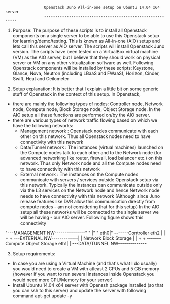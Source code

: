                      Openstack Juno All-in-one setup on Ubuntu 14.04 x64 server
                     ----------------------------------------------------------

1. Purpose:
The purpose of these scripts is to install all Openstack components on a single server to be able to use this Openstack setup for learning/demo/testing. This is known as All-in-one (AIO) setup and lets call this server as AIO server. The scripts will install Openstack Juno version.
The scripts have been tested on a VirtualBox virtual machine (VM) as the AIO server, but I believe that they should work on physical server or VM on any other virtualization software as well.
Following Openstack components will be installed by these scripts:
Keystone, Glance, Nova, Neutron (including LBaaS and FWaaS), Horizon, Cinder, Swift, Heat and Ceilometer

2. Setup explanation:
It is better that I explain a little bit on some generic stuff of Openstack in the context of this setup. In Openstack,
  - there are mainly the following types of nodes: Controller node, Network node, Compute node, Block Storage node, Object Storage node. In the AIO setup all these functions are performed on/by the AIO server.
  - there are various types of network traffic flowing based on which we have the following networks:
    - Management network : Openstack nodes communicate with each other on this network. Thus all Openstack nodes need to have connectivity with this network
    - Data/Tunnel network : The instances (virtual machines) launched on the Compute nodes talk to each other and to the Network node (for advanced networking like router, firewall, load balancer etc.) on this network. Thus only Network node and all the Compute nodes need to have connectivity with this network
    - External network : The instances on the Compute nodes communicate with servers / services outside Openstack setup via this network. Typically the instances can communicate outside only via the L3 services on the Network node and hence Network node needs to have connectivity with this network (Although since Juno release features like DVR allow this communication directly from compute nodes - am not considering that for this setup)
  In the AIO setup all these networks will be connected to the single server we will be having - our AIO server. Following figure shows this connectivity

"---MANAGEMENT NW---------------"
"                             |"
"                         eth0|"
                           -------Controller
                      eth2 |     |   +             +
---EXTERNAL NW-------------|     | Network     Block Storage
                           |     |   +             +
                           ------- Compute    Object Storage
                          eth1|
                              |
---DATA/TUNNEL NW--------------

3. Setup requirements:
- In case you are using a Virtual Machine (and that's what I do usually) you would need to create a VM with atleast 2 CPUs and 5 GB memory (however if you want to run several instances inside Openstack you would need more CPU/Memory for your server)
- Install Ubuntu 14.04 x64 server with Openssh package installed (so that you can ssh to this server) and update the server with following command
apt-get update -y


